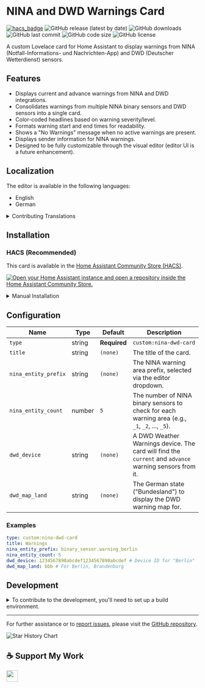 # NINA and DWD Warnings Card

[![hacs_badge](https://img.shields.io/badge/HACS-Custom-41BDF5.svg?style=flat-square)](https://github.com/hacs/integration)
![GitHub release (latest by date)](https://img.shields.io/github/v/release/timmaurice/lovelace-nina-dwd-card?style=flat-square)
![GitHub downloads](https://img.shields.io/github/downloads/timmaurice/lovelace-nina-dwd-card/total?style=flat-square)
![GitHub last commit](https://img.shields.io/github/last-commit/timmaurice/lovelace-nina-dwd-card.svg?style=flat-square)
![GitHub code size](https://img.shields.io/github/languages/code-size/timmaurice/lovelace-nina-dwd-card.svg?style=flat-square)
![GitHub license](https://img.shields.io/github/license/timmaurice/lovelace-nina-dwd-card?style=flat-square)

A custom Lovelace card for Home Assistant to display warnings from NINA (Notfall-Informations- und Nachrichten-App) and DWD (Deutscher Wetterdienst) sensors.

## Features

- Displays current and advance warnings from NINA and DWD integrations.
- Consolidates warnings from multiple NINA binary sensors and DWD sensors into a single card.
- Color-coded headlines based on warning severity/level.
- Formats warning start and end times for readability.
- Shows a "No Warnings" message when no active warnings are present.
- Displays sender information for NINA warnings.
- Designed to be fully customizable through the visual editor (editor UI is a future enhancement).

## Localization

The editor is available in the following languages:

- English
- German

<details>
<summary>Contributing Translations</summary>

If you would like to contribute a new translation:

1.  Fork the repository on GitHub.
2.  In the `src/translation` directory, copy `en.json` and rename it to your language code (e.g., `fr.json` for French).
3.  Translate all the values in the new file.
4.  Submit a pull request with your changes.

</details>

## Installation

### HACS (Recommended)

This card is available in the [Home Assistant Community Store (HACS)](https://hacs.xyz/).

<a href="https://my.home-assistant.io/redirect/hacs_repository/?owner=timmaurice&repository=lovelace-nina-dwd-card&category=plugin" target="_blank" rel="noreferrer noopener"><img src="https://my.home-assistant.io/badges/hacs_repository.svg" alt="Open your Home Assistant instance and open a repository inside the Home Assistant Community Store." /></a>

<details>
<summary>Manual Installation</summary>

1.  Download the `tankerkoenig-card.js` file from the latest release.
2.  Place the `nina-dwd-card.js` file in your `config/www` directory.
3.  Add the resource reference to your Lovelace configuration under `Settings` -> `Dashboards` -> `...` -> `Resources`.
    - URL: `/local/nina-dwd-card.js`
    - Resource Type: `JavaScript Module`

You can now add the card to your dashboard.

</details>

## Configuration

| Name                 | Type   | Default      | Description                                                                                            |
| -------------------- | ------ | ------------ | ------------------------------------------------------------------------------------------------------ |
| `type`               | string | **Required** | `custom:nina-dwd-card`                                                                                 |
| `title`              | string | `(none)`     | The title of the card.                                                                                 |
| `nina_entity_prefix` | string | `(none)`     | The NINA warning area prefix, selected via the editor dropdown.                                        |
| `nina_entity_count`  | number | `5`          | The number of NINA binary sensors to check for each warning area (e.g., `_1`, `_2`, ..., `_5`).        |
| `dwd_device`         | string | `(none)`     | A DWD Weather Warnings device. The card will find the `current` and `advance` warning sensors from it. |
| `dwd_map_land`       | string | `(none)`     | The German state ("Bundesland") to display the DWD warning map for.                                    |

### Examples

```yaml
type: custom:nina-dwd-card
title: Warnings
nina_entity_prefix: binary_sensor.warning_berlin
nina_entity_count: 5
dwd_device: 1234567890abcdef1234567890abcdef # Device ID for "Berlin"
dwd_map_land: bbb # For Berlin, Brandenburg
```

## Development

<details>
<summary>To contribute to the development, you'll need to set up a build environment.</summary>

1.  **Clone the repository:**

    ```bash
    git clone https://github.com/timmaurice/lovelace-tankerkoenig-card.git
    cd lovelace-tankerkoenig-card
    ```

2.  **Install dependencies:**

    ```bash
    npm install
    ```

3.  **Start the development server:**
    This command will build for changes in the `src` directory and rebuild the card.

    ```bash
    npm run build
    ```

4.  In your Home Assistant instance, you will need to configure Lovelace to use the local development version of the card from `dist/tankerkoenig-card.js`.
</details>

---

For further assistance or to [report issues](https://github.com/timmaurice/lovelace-tankerkoenig-card/issues), please visit the [GitHub repository](https://github.com/timmaurice/lovelace-tankerkoenig-card).

![Star History Chart](https://api.star-history.com/svg?repos=timmaurice/lovelace-tankerkoenig-card&type=Date)

## ☕ Support My Work

[<img src="https://cdn.buymeacoffee.com/buttons/v2/default-yellow.png" height="30" />](https://www.buymeacoffee.com/timmaurice)
